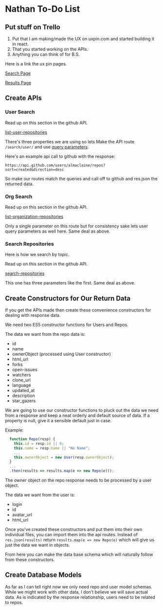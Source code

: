 # Nathan To-Do List

## Put stuff on Trello

1. Put that I am making/made the UX on uxpin.com and started building it in react.
2. That you started working on the APIs.
3. Anything you can think of for B.S.

Here is a link the ux pin pages.

[Search Page](https://preview.uxpin.com/92538e18b34858ff45fe1ab09e861161be9f7a19#/pages/77496090/simulate/no-panels?mode=i)

[Results Page](https://preview.uxpin.com/92538e18b34858ff45fe1ab09e861161be9f7a19#/pages/77559299/simulate/no-panels?mode=i)

## Create APIs

### User Search

Read up on this section in the github API.

[list-user-repositories](https://developer.github.com/v3/repos/#list-user-repositories)

There's three properties we are using so lets Make the API route `/search/user/`
and use [query parameters](http://expressjs.com/en/api.html#req.query).

Here's an example api call to github with the response:

`https://api.github.com/users/almaclaine/repos?sort=created&direction=desc`

So make our routes match the queries and call off to github and
res.json the returned data.

### Org Search

Read up on this section in the github API.

[list-organization-repositories](https://developer.github.com/v3/repos/#list-organization-repositories)

Only a single parameter on this route but for consistency sake lets
user query parameters as well here. Same deal as above.

### Search Repositories

Here is how we search by topic.

Read up on this section in the github API.

[search-repositories](https://developer.github.com/v3/repos/#list-organization-repositories)

This one has three parameters like the first. Same deal as above.

## Create Constructors for Our Return Data

If you get the APIs made then create these convenience constructors
for dealing with response data.

We need two ES5 constructor functions for Users and Repos.

The data we want from the repo data is:

- id
- name
- ownerObject (processed using User constructor)
- html_url
- forks
- open-issues
- watchers
- clone_url
- language
- updated_at
- description
- star_gazers

We are going to use our constructor functions to pluck out the data
we need from a response and keep a neat orderly and default source of
data. If a property is null, give it a sensible default just in case.

Example:
```javascript
  function Repo(resp) {
    this.id = resp.id || 0;
    this.name = resp.name || "No Name";
    ...
    this.ownerObject = new User(resp.ownerObject);
  }
  ...
  .then(results => results.map(e => new Repo(e)));
```

The owner object on the repo response needs to be processed by
a user object.

The data we want from the user is:

- login
- id
- avatar_url
- html_url

Once you've created these constructors and put them into their own
individual files, you can import them into the api routes. Instead
of `res.json(results)` return `results.map(e => new Repo(e)` which
will give us just the data we want in objects.

From here you can make the data base schema which will naturally
follow from these constructors.

## Create Database Models

As far as I can tell right now we only need repo and user model
schemas. While we might work with other data, I don't believe we
will save actual data. As is indicated by the response relationship,
users need to be related to repos.
